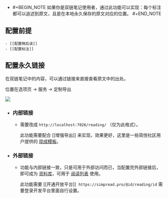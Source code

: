 - #+BEGIN_NOTE
  如果你是双链笔记使用者，通过此功能可以实现：每个标注都可以追述到原文，且是在本地永久保存的原文对应的位置。
  #+END_NOTE
## 配置前提
	- [[配置稍后读]]
	- [[配置标注]]
## 配置永久链接

在双链笔记中的内容，可以通过链接来直接查看原文中的出处。

位置在选项页 → 服务 → 定制导出

![](https://user-images.githubusercontent.com/81074/145700260-c4c8bf82-95ed-4668-a8ad-366129df82c6.png#crop=0&crop=0&crop=1&crop=1&id=QLdpV&originHeight=928&originWidth=1881&originalType=binary&ratio=1&rotation=0&showTitle=false&status=done&style=none&title=)
- ### 内部链接
	- 需要改成 `http://localhost:7026/reading/` （仅为此格式）。
	  
	  此功能需要配合 [[增强导出]] 来实现，效果更好，这里是一些简悦社区用户提供的 [现成模板](https://github.com/Kenshin/simpread/discussions/2153)。
- ### 外部链接
	- 功能与内部链接一致，只是可用于外部访问而已，当配置完外部链接后，即可成为 [资料库](https://github.com/Kenshin/simpread/discussions/2956)，可用于 [阅读列表](https://github.com/Kenshin/simpread/discussions/2954) 使用。
	  
	  此功能需要 [[开通开放平台]]  `https://simpread.pro/@id/reading/id` 需要登录开发平台里面自行设置。  ​